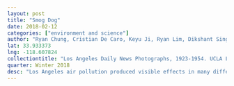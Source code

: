 ```yaml
---
layout: post
title: "Smog Dog"
date: 2018-02-12
categories: ["environment and science"]
author: "Ryan Chung, Cristian De Caro, Keyu Ji, Ryan Lim, Dikshant Singh Rathore"
lat: 33.933373
lng: -118.607824
collectiontitle: "Los Angeles Daily News Photographs, 1923-1954. UCLA Library Special Collections"
quarter: Winter 2018
desc: "Los Angeles air pollution produced visible effects in many different parts of the city, including a visible layer of smog around the city hall building. These conditions created harmful living conditions as indicated by the “Smog Dog” picture."
---
```

